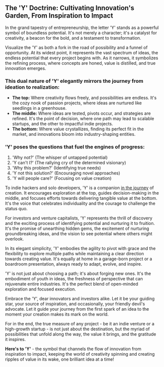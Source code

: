 ## The 'Y' Doctrine: Cultivating Innovation's Garden, From Inspiration to Impact

In the grand tapestry of entrepreneurship, the letter 'Y' stands as a powerful symbol of boundless potential. It's not merely a character; it's a catalyst for creativity, a beacon for the bold, and a testament to transformation.

Visualize the 'Y' as both a fork in the road of possibility and a funnel of opportunity. At its widest point, it represents the vast spectrum of ideas, the endless potential that every project begins with. As it narrows, it symbolizes the refining process, where concepts are honed, value is distilled, and true innovation emerges.

### This dual nature of 'Y' elegantly mirrors the journey from ideation to realization:

- **The top:** Where creativity flows freely, and possibilities are endless. It's the cozy nook of passion projects, where ideas are nurtured like seedlings in a greenhouse.
- **The middle:** Where ideas are tested, pivots occur, and strategies are refined. It's the point of decision, where one path may lead to scalable startups, and the other to impactful indie projects.
- **The bottom:** Where value crystallizes, finding its perfect fit in the market, and innovations bloom into industry-shaping entities.

### 'Y' poses the questions that fuel the engines of progress:

1.  'Why not?' (The whisper of untapped potential)
2. 'Y can't I?' (The rallying cry of the determined visionary)
3. 'Why this problem?' (Identifying true needs)
4. 'Y not this solution?' (Encouraging novel approaches)
5. 'Y will people care?' (Focusing on value creation)

To indie hackers and solo developers, 'Y' is a companion [in the journey](https://hinddy.com/) of creation. It encourages exploration at the top, guides decision-making in the middle, and focuses efforts towards delivering tangible value at the bottom. It's the voice that celebrates individuality and the courage to challenge the status quo.

For investors and venture capitalists, 'Y' represents the thrill of discovery and the exciting process of identifying potential and nurturing it to fruition. It's the promise of unearthing hidden gems, the excitement of nurturing groundbreaking ideas, and the vision to see potential where others might overlook.

In its elegant simplicity, 'Y' embodies the agility to pivot with grace and the flexibility to explore multiple paths while maintaining a clear direction towards creating value. It's equally at home in a garage-born project or a boardroom presentation, always ready to adapt, evolve, and inspire.

'Y' is not just about choosing a path; it's about forging new ones. It's the embodiment of youth in ideas, the freshness of perspective that can rejuvenate entire industries. It's the perfect blend of open-minded exploration and focused execution.

Embrace the 'Y', dear innovators and investors alike. Let it be your guiding star, your source of inspiration, and occasionally, your friendly devil's advocate. Let it guide your journey from the first spark of an idea to the moment your creation makes its mark on the world.

For in the end, the true measure of any project - be it an indie venture or a high-growth startup - is not just about the destination, but the myriad of possibilities that unfold along the way, the value it brings, and the gratitude it inspires.

**Here's to 'Y'** - the symbol that channels the flow of innovation from inspiration to impact, keeping the world of creativity spinning and creating ripples of value in its wake, one brilliant idea at a time!
